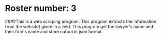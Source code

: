 # Roster number: 3

####This is a web scraping program. This program extracts the information from the website( given in a link). This program get the lawyer's name and their firm's name and store output in json format.




